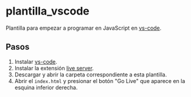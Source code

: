 # plantilla_vscode

Plantilla para empezar a programar en JavaScript en [vs-code](https://code.visualstudio.com/).

## Pasos

1. Instalar [vs-code](https://code.visualstudio.com/).
2. Instalar la extensión [live server](https://marketplace.visualstudio.com/items?itemName=ritwickdey.LiveServer).
3. Descargar y abrir la carpeta correspondiente a esta plantilla.
4. Abrir el `index.html` y presionar el botón "Go Live" que aparece en la esquina inferior derecha.